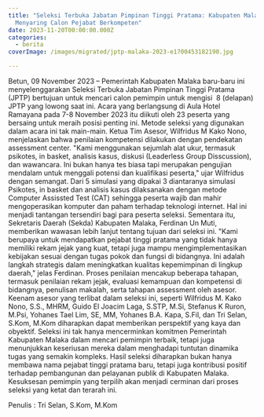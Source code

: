 ```yaml
---
title: "Seleksi Terbuka Jabatan Pimpinan Tinggi Pratama: Kabupaten Malaka
  Menyaring Calon Pejabat Berkompeten"
date: 2023-11-20T00:00:00.000Z
categories:
  - berita
coverImage: /images/migrated/jptp-malaka-2023-e1700453182190.jpg

---
```


Betun, 09 November 2023 – Pemerintah Kabupaten Malaka baru-baru ini menyelenggarakan Seleksi Terbuka Jabatan Pimpinan Tinggi Pratama (JPTP) bertujuan untuk mencari calon pemimpin untuk mengisi  8 (delapan) JPTP yang lowong saat ini. Acara yang berlangsung di Aula Hotel Ramayana pada 7-8 November 2023 itu diikuti oleh 23 peserta yang bersaing untuk meraih posisi penting ini. Metode seleksi yang digunakan dalam acara ini tak main-main. Ketua Tim Asesor, Wilfridus M Kako Nono, menjelaskan bahwa penilaian kompetensi dilakukan dengan pendekatan assessment center. "Kami menggunakan sejumlah alat ukur, termasuk psikotes, in basket, analisis kasus, diskusi (Leaderless Group Disscussion), dan wawancara. Ini bukan hanya tes biasa tapi merupakan pengujian mendalam untuk menggali potensi dan kualifikasi peserta," ujar Wilfridus dengan semangat. Dari 5 simulasi yang dipakai 3 diantaranya simulasi Psikotes, in basket dan analisis kasus dilaksanakan dengan metode Computer Assissted Test (CAT) sehingga peserta wajib dan mahir mengoperasikan komputer dan paham terhadap teknologi internet. Hal ini menjadi tantangan tersendiri bagi para peserta seleksi. Sementara itu, Sekretaris Daerah (Sekda) Kabupaten Malaka, Ferdinan Un Muti, memberikan wawasan lebih lanjut tentang tujuan dari seleksi ini. "Kami berupaya untuk mendapatkan pejabat tinggi pratama yang tidak hanya memiliki rekam jejak yang kuat, tetapi juga mampu mengimplementasikan kebijakan sesuai dengan tugas pokok dan fungsi di bidangnya. Ini adalah langkah strategis dalam meningkatkan kualitas kepemimpinan di lingkup daerah," jelas Ferdinan. Proses penilaian mencakup beberapa tahapan, termasuk penilaian rekam jejak, evaluasi kemampuan dan kompetensi di bidangnya, penulisan makalah, serta tahapan assessment oleh asesor. Keenam asesor yang terlibat dalam seleksi ini, seperti Wilfridus M. Kako Nono, S.S., MHRM, Guido El Joacim Laga, S.STP, M.Si, Stefanus K Ruron, M.Psi, Yohanes Tael Lim, SE, MM, Yohanes B.A. Kapa, S.Fil, dan Tri Selan, S.Kom, M.Kom diharapkan dapat memberikan perspektif yang kaya dan obyektif. Seleksi ini tak hanya mencerminkan komitmen Pemerintah Kabupaten Malaka dalam mencari pemimpin terbaik, tetapi juga menunjukkan keseriusan mereka dalam menghadapi tuntutan dinamika tugas yang semakin kompleks. Hasil seleksi diharapkan bukan hanya membawa nama pejabat tinggi pratama baru, tetapi juga kontribusi positif terhadap pembangunan dan pelayanan publik di Kabupaten Malaka. Kesuksesan pemimpin yang terpilih akan menjadi cerminan dari proses seleksi yang ketat dan terarah ini.

Penulis : Tri Selan, S.Kom, M.Kom
